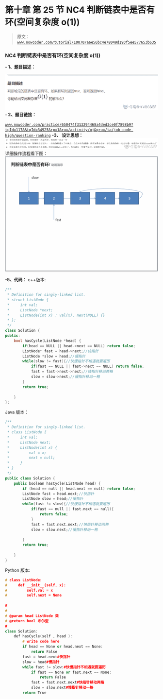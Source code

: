 # 第十章 第 25 节 NC4 判断链表中是否有环(空间复杂度 o(1))

> 原文：[`www.nowcoder.com/tutorial/10070/a6e56bc4e78049d193f5ee577653b635`](https://www.nowcoder.com/tutorial/10070/a6e56bc4e78049d193f5ee577653b635)

### NC4 判断链表中是否有环(空间复杂度 o(1))

**- 1、题目描述：**

![图片说明](img/d04a2604618a0cec52e0af8600c06406.png "图片标题")
**- 2、题目链接：**

[`www.nowcoder.com/practice/650474f313294468a4ded3ce0f7898b9?tpId=117&&tqId=34925&rp=1&ru=/activity/oj&qru=/ta/job-code-high/question-ranking`](https://www.nowcoder.com/practice/650474f313294468a4ded3ce0f7898b9?tpId=117&&tqId=34925&rp=1&ru=/activity/oj&qru=/ta/job-code-high/question-ranking)
**-3、 设计思想：**
![图片说明](img/ade4159eec1877c185c1a05c49a76f8a.png "图片标题")
详细操作流程看下图：
![图片说明](img/189d961730c8d52c66ae2347d5edafbe.png "图片标题")

**-5、代码：**
c++版本:

```cpp
/**
 * Definition for singly-linked list.
 * struct ListNode {
 *     int val;
 *     ListNode *next;
 *     ListNode(int x) : val(x), next(NULL) {}
 * };
 */
class Solution {
public:
    bool hasCycle(ListNode *head) {
        if(head == NULL || head->next == NULL) return false;
        ListNode* fast = head->next;//快指针
        ListNode *slow = head;//慢指针
        while(slow != fast){//快慢指针不相遇就要遍历
            if(fast == NULL || fast->next == NULL) return false;
            fast = fast->next->next;//快指针移动两格
            slow = slow->next;//慢指针移动一格
        }
        return true;

    }
};

```

Java 版本：

```cpp
/**
 * Definition for singly-linked list.
 * class ListNode {
 *     int val;
 *     ListNode next;
 *     ListNode(int x) {
 *         val = x;
 *         next = null;
 *     }
 * }
 */
public class Solution {
    public boolean hasCycle(ListNode head) {
        if (head == null || head.next == null) return false;
        ListNode fast = head.next;//快指针
        ListNode slow = head;//慢指针
        while(fast != slow){//快慢指针不相遇就要遍历
            if(fast == null || fast.next == null){
                return false;
            }
            fast = fast.next.next;//快指针移动两格
            slow = slow.next;//慢指针移动一格

        }
        return true;

    }
}
```

Python 版本:

```cpp
# class ListNode:
#     def __init__(self, x):
#         self.val = x
#         self.next = None

#
# 
# @param head ListNode 类 
# @return bool 布尔型
#
class Solution:
    def hasCycle(self , head ):
        # write code here
        if head == None or head.next == None:
            return False
        fast = head.next#快指针
        slow = head#慢指针
        while fast != slow:#快慢指针不相遇就要遍历
            if fast == None or fast.next == None:
                return False
            fast = fast.next.next#快指针移动两格 
            slow = slow.next#慢指针移动一格
        return True

```
